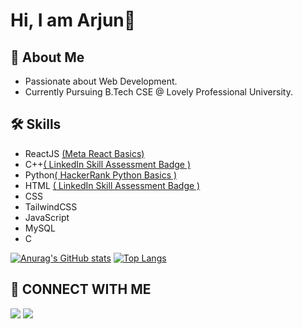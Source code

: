 # Hi, I am Arjun👋
## 🚀 About Me
- Passionate about Web Development.
- Currently Pursuing B.Tech CSE @ Lovely Professional University.

## 🛠  Skills
- ReactJS <a href="https://www.coursera.org/account/accomplishments/verify/S2PRJEGBBBK6" target="blank">(Meta React Basics)</a>
- C++<a href="https://www.linkedin.com/skill-assessments/C++/report/" target="blank">( LinkedIn Skill Assessment Badge )</a>
- Python<a href="https://www.hackerrank.com/certificates/aa7c0adea753">( HackerRank Python Basics )</a>
- HTML <a href="https://www.linkedin.com/skill-assessments/HTML/report/" target="blank">( LinkedIn Skill Assessment Badge )</a> 
- CSS
- TailwindCSS
- JavaScript
- MySQL
- C

[![Anurag's GitHub stats](https://github-readme-stats.vercel.app/api?username=BeginArjun&theme=radical)](https://github.com/anuraghazra/github-readme-stats)
[![Top Langs](https://github-readme-stats.vercel.app/api/top-langs/?username=BeginArjun&theme=radical)](https://github.com/anuraghazra/github-readme-stats)
## 💬 CONNECT WITH ME 
<a href="https://www.linkedin.com/in/arjun-sharma-a43974198/"><img src="https://camo.githubusercontent.com/10fcc3fc61bbf146537c4f6f5a59a340bd9d030a583f74cce7123bb1faba08b0/68747470733a2f2f696d672e736869656c64732e696f2f62616467652f6c696e6b6564696e2d3041363643323f7374796c653d666f722d7468652d6261646765266c6f676f3d6c696e6b6564696e266c6f676f436f6c6f723d7768697465"></a>
<a href="https://twitter.com/beginarjun"><img src="https://camo.githubusercontent.com/b2cd48af2c91f407a2ead4a09f7eeb5d7271c861a9c7b17aa805da83e994f5bd/68747470733a2f2f696d672e736869656c64732e696f2f62616467652f747769747465722d3144413146323f7374796c653d666f722d7468652d6261646765266c6f676f3d74776974746572266c6f676f436f6c6f723d7768697465"></a>
<!--
**BeginArjun/BeginArjun** is a ✨ _special_ ✨ repository because its `README.md` (this file) appears on your GitHub profile.

Here are some ideas to get you started:

- 🔭 I’m currently working on ...
- 🌱 I’m currently learning ...
- 👯 I’m looking to collaborate on ...
- 🤔 I’m looking for help with ...
- 💬 Ask me about ...
- 📫 How to reach me: ...
- 😄 Pronouns: ...
- ⚡ Fun fact: ...
-->
